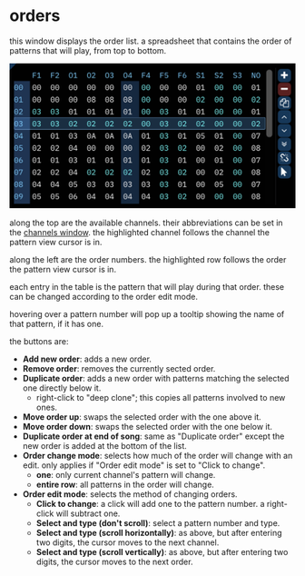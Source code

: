 # orders

this window displays the order list. a spreadsheet that contains the order of patterns that will play, from top to bottom.

![order list](order-list.png)

along the top are the available channels. their abbreviations can be set in the [channels window](../8-advanced/channels.md). the highlighted channel follows the channel the pattern view cursor is in.

along the left are the order numbers. the highlighted row follows the order the pattern view cursor is in.

each entry in the table is the pattern that will play during that order. these can be changed according to the order edit mode.

hovering over a pattern number will pop up a tooltip showing the name of that pattern, if it has one.

the buttons are:
- **Add new order**: adds a new order.
- **Remove order**: removes the currently sected order.
- **Duplicate order**: adds a new order with patterns matching the selected one directly below it.
  - right-click to "deep clone"; this copies all patterns involved to new ones.
- **Move order up**: swaps the selected order with the one above it.
- **Move order down**: swaps the selected order with the one below it.
- **Duplicate order at end of song**: same as "Duplicate order" except the new order is added at the bottom of the list.
- **Order change mode**: selects how much of the order will change with an edit. only applies if "Order edit mode" is set to "Click to change".
  - **one**: only current channel's pattern will change.
  - **entire row**: all patterns in the order will change.
- **Order edit mode**: selects the method of changing orders.
  - **Click to change**: a click will add one to the pattern number. a right-click will subtract one.
  - **Select and type (don't scroll)**: select a pattern number and type.
  - **Select and type (scroll horizontally)**: as above, but after entering two digits, the cursor moves to the next channel.
  - **Select and type (scroll vertically)**: as above, but after entering two digits, the cursor moves to the next order.
